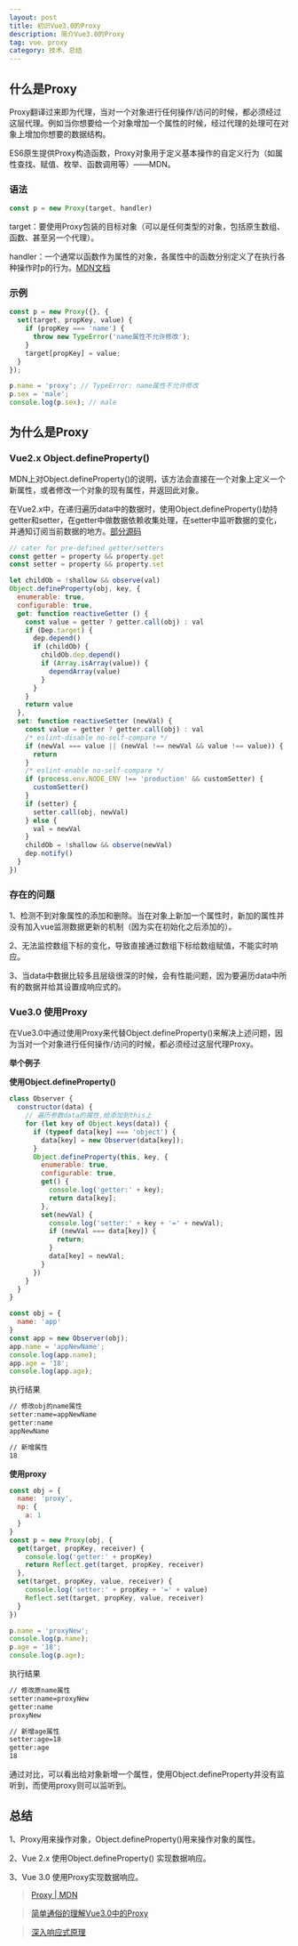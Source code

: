 ```yaml
---
layout: post
title: 初识Vue3.0的Proxy
description: 简介Vue3.0的Proxy
tag: vue、proxy
category: 技术、总结
---
```

## 什么是Proxy

Proxy翻译过来即为代理，当对一个对象进行任何操作/访问的时候，都必须经过这层代理。例如当你想要给一个对象增加一个属性的时候，经过代理的处理可在对象上增加你想要的数据结构。

ES6原生提供Proxy构造函数，Proxy对象用于定义基本操作的自定义行为（如属性查找、赋值、枚举、函数调用等）——MDN。

### 语法

```javascript
const p = new Proxy(target, handler)
```

target：要使用Proxy包装的目标对象（可以是任何类型的对象，包括原生数组、函数、甚至另一个代理）。

handler：一个通常以函数作为属性的对象，各属性中的函数分别定义了在执行各种操作时p的行为。[MDN文档](https://developer.mozilla.org/zh-CN/docs/Web/JavaScript/Reference/Global_Objects/Proxy)

### 示例

```javascript
const p = new Proxy({}, {
  set(target, propKey, value) {
    if (propKey === 'name') {
      throw new TypeError('name属性不允许修改');
    }
    target[propKey] = value;
  }
});

p.name = 'proxy'; // TypeError: name属性不允许修改
p.sex = 'male'; 
console.log(p.sex); // male
```

## 为什么是Proxy

### Vue2.x Object.defineProperty()

MDN上对Object.defineProperty()的说明，该方法会直接在一个对象上定义一个新属性，或者修改一个对象的现有属性，并返回此对象。

在Vue2.x中，在递归遍历data中的数据时，使用Object.defineProperty()劫持getter和setter，在getter中做数据依赖收集处理，在setter中监听数据的变化，并通知订阅当前数据的地方。[部分源码](https://github.com/vuejs/vue/blob/master/src/core/observer/index.js#L146-L185)

```javascript
// cater for pre-defined getter/setters
const getter = property && property.get
const setter = property && property.set

let childOb = !shallow && observe(val)
Object.defineProperty(obj, key, {
  enumerable: true,
  configurable: true,
  get: function reactiveGetter () {
    const value = getter ? getter.call(obj) : val
    if (Dep.target) {
      dep.depend()
      if (childOb) {
        childOb.dep.depend()
        if (Array.isArray(value)) {
          dependArray(value)
        }
      }
    }
    return value
  },
  set: function reactiveSetter (newVal) {
    const value = getter ? getter.call(obj) : val
    /* eslint-disable no-self-compare */
    if (newVal === value || (newVal !== newVal && value !== value)) {
      return
    }
    /* eslint-enable no-self-compare */
    if (process.env.NODE_ENV !== 'production' && customSetter) {
      customSetter()
    }
    if (setter) {
      setter.call(obj, newVal)
    } else {
      val = newVal
    }
    childOb = !shallow && observe(newVal)
    dep.notify()
  }
})
```

### 存在的问题

1、检测不到对象属性的添加和删除。当在对象上新加一个属性时，新加的属性并没有加入vue监测数据更新的机制（因为实在初始化之后添加的）。

2、无法监控数组下标的变化，导致直接通过数组下标给数组赋值，不能实时响应。

3、当data中数据比较多且层级很深的时候，会有性能问题，因为要遍历data中所有的数据并给其设置成响应式的。

### Vue3.0 使用Proxy

在Vue3.0中通过使用Proxy来代替Object.defineProperty()来解决上述问题，因为当对一个对象进行任何操作/访问的时候，都必须经过这层代理Proxy。

**举个例子**

**使用Object.defineProperty()**

```javascript
class Observer {
  constructor(data) {
    // 遍历参数data的属性,给添加到this上
    for (let key of Object.keys(data)) {
      if (typeof data[key] === 'object') {
        data[key] = new Observer(data[key]);
      }
      Object.defineProperty(this, key, {
        enumerable: true,
        configurable: true,
        get() {
          console.log('getter:' + key);
          return data[key];
        },
        set(newVal) {
          console.log('setter:' + key + '=' + newVal);
          if (newVal === data[key]) {
            return;
          }
          data[key] = newVal;
        }
      })
    }
  }
}

const obj = {
  name: 'app'
}
const app = new Observer(obj);
app.name = 'appNewName';
console.log(app.name);
app.age = '18';
console.log(app.age);
```

执行结果

```bash
// 修改obj的name属性
setter:name=appNewName
getter:name
appNewName

// 新增属性
18
```

**使用proxy**

```javascript
const obj = {
  name: 'proxy',
  np: {
    a: 1
  }
}
const p = new Proxy(obj, {
  get(target, propKey, receiver) {
    console.log('getter:' + propKey)
    return Reflect.get(target, propKey, receiver)
  },
  set(target, propKey, value, receiver) {
    console.log('setter:' + propKey + '=' + value)
    Reflect.set(target, propKey, value, receiver)
  }
})

p.name = 'proxyNew';
console.log(p.name);
p.age = '18';
console.log(p.age);
```

执行结果

```bash
// 修改原name属性
setter:name=proxyNew
getter:name
proxyNew

// 新增age属性
setter:age=18
getter:age
18
```

通过对比，可以看出给对象新增一个属性，使用Object.defineProperty并没有监听到，而使用proxy则可以监听到。

## 总结

1、Proxy用来操作对象，Object.defineProperty()用来操作对象的属性。

2、Vue 2.x 使用Object.defineProperty() 实现数据响应。

3、Vue 3.0 使用Proxy实现数据响应。



> [Proxy | MDN](https://developer.mozilla.org/zh-CN/docs/Web/JavaScript/Reference/Global_Objects/Proxy)

> [简单通俗的理解Vue3.0中的Proxy](https://juejin.im/post/5e69ee2be51d4527196d6a24)

> [深入响应式原理](https://cn.vuejs.org/v2/guide/reactivity.html)

